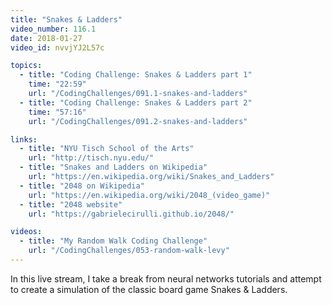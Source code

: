 ```yaml
---
title: "Snakes & Ladders"
video_number: 116.1
date: 2018-01-27
video_id: nvvjYJ2L57c

topics:
  - title: "Coding Challenge: Snakes & Ladders part 1"
    time: "22:59"
    url: "/CodingChallenges/091.1-snakes-and-ladders"
  - title: "Coding Challenge: Snakes & Ladders part 2"
    time: "57:16"
    url: "/CodingChallenges/091.2-snakes-and-ladders"

links:
  - title: "NYU Tisch School of the Arts"
    url: "http://tisch.nyu.edu/"
  - title: "Snakes and Ladders on Wikipedia"
    url: "https://en.wikipedia.org/wiki/Snakes_and_Ladders"
  - title: "2048 on Wikipedia"
    url: "https://en.wikipedia.org/wiki/2048_(video_game)"
  - title: "2048 website"
    url: "https://gabrielecirulli.github.io/2048/"

videos:
  - title: "My Random Walk Coding Challenge"
    url: "/CodingChallenges/053-random-walk-levy"
---
```


In this live stream, I take a break from neural networks tutorials and attempt to create a simulation of the classic board game Snakes & Ladders.
